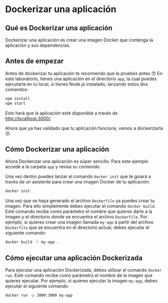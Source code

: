 # Dockerizar una aplicación

## Qué es Dockerizar una aplicación

Dockerizar una aplicación es crear una imagen Docker que contenga la aplicación y sus dependencias.

## Antes de empezar

Antes de dockerizar tu aplicación te recomiendo que la pruebes antes 😙 En este laboratorio, tienes una aplicación en el directorio `app`, la cual puedes ejecutarla en tu local, si tienes Node.js instalado, lanzando estos dos comandos:

```bash
npm install
npm start
```
Esto hará que la aplicación esté disponible a través de [http://localhost:3000/](http://localhost:3000/).

Ahora que ya has validado que tu aplicación funciona, vamos a dockerizarla 😙.

## Cómo Dockerizar una aplicación

Ahora Dockerizar una aplicación es súper sencillo. Para este ejemplo accede a la carpeta `app` y revisa su contenido.

Una vez dentro puedes lanzar el comando `docker init` que te guiará a través de un asistente para crear una imagen Docker de tu aplicación.

```bash
docker init
```

Una vez que se haya generado el archivo `Dockerfile` ya puedes crear tu imagen. Para ello simplemente debes ejecutar el comando `docker build`. Este comando recibe como parámetro el nombre que quieres darle a la imagen y el directorio donde se encuentra el archivo `Dockerfile`. Por ejemplo, si quieres crear una imagen llamada `my-app` a partir del archivo `Dockerfile` que se encuentra en el directorio actual, debes ejecutar el siguiente comando:

```bash
docker build -t my-app .
```

## Cómo ejecutar una aplicación Dockerizada

Para ejecutar una aplicación Dockerizada, debes utilizar el comando `docker run`. Este comando recibe como parámetro el nombre de la imagen que quieres ejecutar. Por ejemplo, si quieres ejecutar la imagen `my-app`, debes ejecutar el siguiente comando:

```bash
docker run -p 3000:3000 my-app 
```
